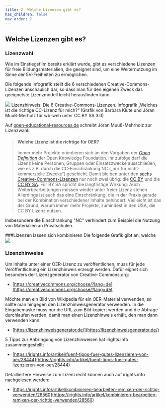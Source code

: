 ```yaml
---
title: 2. Welche Lizenzen gibt es?
has_children: false
nav_order: 2
---
```


## Welche Lizenzen gibt es?

### Lizenzwahl

Wie im Einstiegsfilm bereits erklärt wurde, gibt es verschiedene Lizenzen für freie Bildungsmaterialien, die geeignet sind, um eine Weiternutzung im Sinne der 5V-Freiheiten zu ermöglichen.

Die folgende Infografik stellt die 6 verschiedenen Creative-Commons-Lizenzen anschaulich dar, so dass man für den eigenen Zweck das geeignetste Lizenzmodell leicht herausfinden kann.

![](https://budumlu.github.io/OER-Leitfaden/assets/creative_commons__deutsch.png)
Lizenzhinweis: Die 6 Creative-Commons-Lizenzen. Infografik &#x201E;Welches ist die richtige CC-Lizenz f&#xFC;r mich?&#x201C; \(Grafik von Barbara Klute und J&#xF6;ran Muu&#xDF;-Merholz f&#xFC;r wb-web unter CC BY SA 3.0\)

Auf [open-educational-resources.de](https://open-educational-resources.de/welche-ist-die-oer-lizenz-der-trend-geht-zu-cc/) schreibt Jöran Muuß-Mehrholz zur Lizenzwahl:

> #### Welche Lizenz ist die richtige für OER?
>
> Immer mehr Projekte orientieren sich an den Vorgaben der [_Open Definition_](http://opendefinition.org/od/1.1/de/) der Open Knowledge Foundation. Ihr zufolge darf die Lizenz keine Personen, Gruppen oder Einsatzzwecke ausschließen, wie es z.B. durch die CC-Einschränkung NC \(„nur für nicht-kommerzielle Zwecke“\) geschieht. Damit bleiben unter den [sechs Creative-Commons-Lizenzen](https://creativecommons.org/licenses/?lang=de) nur noch zwei übrig: die [CC BY](https://creativecommons.org/licenses/by/4.0/) und die [CC BY SA](https://creativecommons.org/licenses/by-sa/4.0/). Für BY SA spricht die langfristige Wirkung: Auch Weiterbearbeitungen müssen wieder unter freier Lizenz stehen. Allerdings ist auch das eine Einschränkung, die in der Praxis gerade bei der Kombination verschiedener Inhalte behindert. Vielleicht ist das der Grund, warum immer mehr Projekte, zumindest in den USA, die CC BY Lizenz nutzen.

Insbesondere die Einschränkung "NC" verhindert zum Beispiel die Nutzung von Materialien an Privatschulen.

###Lizenzen lassen sich kombinieren
Die folgende Grafik gibt an, welche 
![](https://creativecommons.org/faq/CC_License_Compatibility_Chart.png)

### Lizenzhinweise

Um Inhalte unter einer OER-Lizenz zu veröffentlichen, muss für jede Veröffentlichung ein Lizenzhinweis erzeugt werden. Dafür eignet sich besonders der Lizenzgenerator von Creative-Commons.org:

* [https://creativecommons.org/choose/?lang=de](https://creativecommons.org/choose/?lang=de)

Möchte man ein Bild von Wikipedia für ein OER-Material verwenden, so sollte man hingegen den Lizenzhinweisgenerator verwenden. In die Eingabemaske muss nur die URL zum Bild kopiert werden und die Abfrage durchlaufen werden, damit man einen Lizenzhinweis erhält, den man dann verwenden kann:

* [https://lizenzhinweisgenerator.de/](https://lizenzhinweisgenerator.de/)

5 Tipps zur Anbringung von Lizenzhinweisen hat irights.info zusammengestellt:

* [https://irights.info/artikel/fuenf-tipps-fuer-gutes-lizenzieren-von-oer/28444](https://irights.info/artikel/fuenf-tipps-fuer-gutes-lizenzieren-von-oer/28444)

Detailliertere Hinweise zum Lizenzrecht können auch auf irights.info nachgelesen werden:

* [https://irights.info/artikel/kombinieren-bearbeiten-remixen-oer-richtig-verwenden/28560](https://irights.info/artikel/kombinieren-bearbeiten-remixen-oer-richtig-verwenden/28560)
